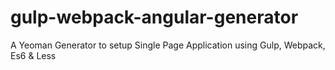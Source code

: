 # gulp-webpack-angular-generator
A Yeoman Generator to setup Single Page Application using Gulp, Webpack, Es6 &amp; Less
